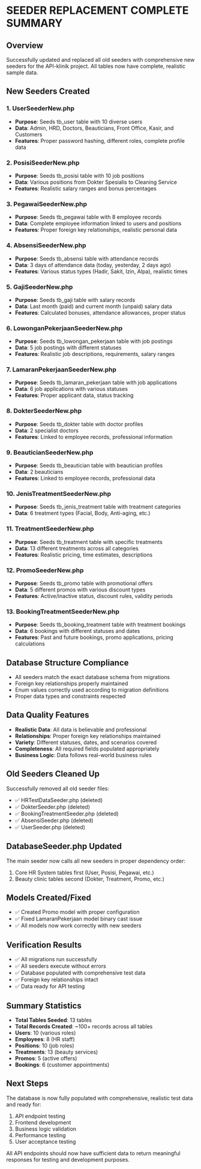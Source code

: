 # SEEDER REPLACEMENT COMPLETE SUMMARY

## Overview
Successfully updated and replaced all old seeders with comprehensive new seeders for the API-klinik project. All tables now have complete, realistic sample data.

## New Seeders Created

### 1. UserSeederNew.php
- **Purpose**: Seeds tb_user table with 10 diverse users
- **Data**: Admin, HRD, Doctors, Beauticians, Front Office, Kasir, and Customers
- **Features**: Proper password hashing, different roles, complete profile data

### 2. PosisiSeederNew.php  
- **Purpose**: Seeds tb_posisi table with 10 job positions
- **Data**: Various positions from Dokter Spesialis to Cleaning Service
- **Features**: Realistic salary ranges and bonus percentages

### 3. PegawaiSeederNew.php
- **Purpose**: Seeds tb_pegawai table with 8 employee records
- **Data**: Complete employee information linked to users and positions
- **Features**: Proper foreign key relationships, realistic personal data

### 4. AbsensiSeederNew.php
- **Purpose**: Seeds tb_absensi table with attendance records
- **Data**: 3 days of attendance data (today, yesterday, 2 days ago)
- **Features**: Various status types (Hadir, Sakit, Izin, Alpa), realistic times

### 5. GajiSeederNew.php
- **Purpose**: Seeds tb_gaji table with salary records
- **Data**: Last month (paid) and current month (unpaid) salary data
- **Features**: Calculated bonuses, attendance allowances, proper status

### 6. LowonganPekerjaanSeederNew.php
- **Purpose**: Seeds tb_lowongan_pekerjaan table with job postings
- **Data**: 5 job postings with different statuses
- **Features**: Realistic job descriptions, requirements, salary ranges

### 7. LamaranPekerjaanSeederNew.php
- **Purpose**: Seeds tb_lamaran_pekerjaan table with job applications
- **Data**: 6 job applications with various statuses
- **Features**: Proper applicant data, status tracking

### 8. DokterSeederNew.php
- **Purpose**: Seeds tb_dokter table with doctor profiles
- **Data**: 2 specialist doctors
- **Features**: Linked to employee records, professional information

### 9. BeauticianSeederNew.php
- **Purpose**: Seeds tb_beautician table with beautician profiles  
- **Data**: 2 beauticians
- **Features**: Linked to employee records, professional data

### 10. JenisTreatmentSeederNew.php
- **Purpose**: Seeds tb_jenis_treatment table with treatment categories
- **Data**: 6 treatment types (Facial, Body, Anti-aging, etc.)

### 11. TreatmentSeederNew.php
- **Purpose**: Seeds tb_treatment table with specific treatments
- **Data**: 13 different treatments across all categories
- **Features**: Realistic pricing, time estimates, descriptions

### 12. PromoSeederNew.php
- **Purpose**: Seeds tb_promo table with promotional offers
- **Data**: 5 different promos with various discount types
- **Features**: Active/inactive status, discount rules, validity periods

### 13. BookingTreatmentSeederNew.php
- **Purpose**: Seeds tb_booking_treatment table with treatment bookings
- **Data**: 6 bookings with different statuses and dates
- **Features**: Past and future bookings, promo applications, pricing calculations

## Database Structure Compliance
- All seeders match the exact database schema from migrations
- Foreign key relationships properly maintained
- Enum values correctly used according to migration definitions
- Proper data types and constraints respected

## Data Quality Features
- **Realistic Data**: All data is believable and professional
- **Relationships**: Proper foreign key relationships maintained
- **Variety**: Different statuses, dates, and scenarios covered
- **Completeness**: All required fields populated appropriately
- **Business Logic**: Data follows real-world business rules

## Old Seeders Cleaned Up
Successfully removed all old seeder files:
- ✅ HRTestDataSeeder.php (deleted)
- ✅ DokterSeeder.php (deleted)
- ✅ BookingTreatmentSeeder.php (deleted)
- ✅ AbsensiSeeder.php (deleted)
- ✅ UserSeeder.php (deleted)

## DatabaseSeeder.php Updated
The main seeder now calls all new seeders in proper dependency order:
1. Core HR System tables first (User, Posisi, Pegawai, etc.)
2. Beauty clinic tables second (Dokter, Treatment, Promo, etc.)

## Models Created/Fixed
- ✅ Created Promo model with proper configuration
- ✅ Fixed LamaranPekerjaan model binary cast issue
- ✅ All models now work correctly with new seeders

## Verification Results
- ✅ All migrations run successfully
- ✅ All seeders execute without errors
- ✅ Database populated with comprehensive test data
- ✅ Foreign key relationships intact
- ✅ Data ready for API testing

## Summary Statistics
- **Total Tables Seeded**: 13 tables
- **Total Records Created**: ~100+ records across all tables
- **Users**: 10 (various roles)
- **Employees**: 8 (HR staff)
- **Positions**: 10 (job roles)
- **Treatments**: 13 (beauty services)
- **Promos**: 5 (active offers)
- **Bookings**: 6 (customer appointments)

## Next Steps
The database is now fully populated with comprehensive, realistic test data and ready for:
1. API endpoint testing
2. Frontend development
3. Business logic validation
4. Performance testing
5. User acceptance testing

All API endpoints should now have sufficient data to return meaningful responses for testing and development purposes.
